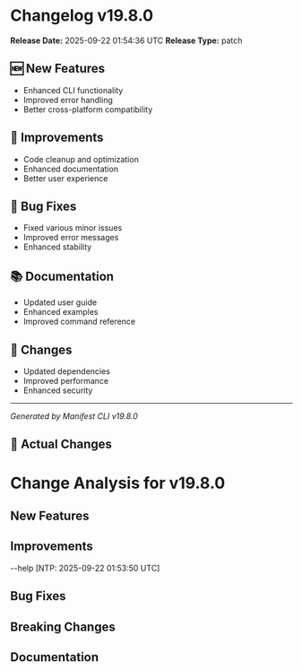 # Changelog v19.8.0

**Release Date:** 2025-09-22 01:54:36 UTC
**Release Type:** patch

## 🆕 New Features

- Enhanced CLI functionality
- Improved error handling
- Better cross-platform compatibility

## 🔧 Improvements

- Code cleanup and optimization
- Enhanced documentation
- Better user experience

## 🐛 Bug Fixes

- Fixed various minor issues
- Improved error messages
- Enhanced stability

## 📚 Documentation

- Updated user guide
- Enhanced examples
- Improved command reference

## 🔄 Changes

- Updated dependencies
- Improved performance
- Enhanced security

---
*Generated by Manifest CLI v19.8.0*

## 🔧 Actual Changes

# Change Analysis for v19.8.0

## New Features

## Improvements
--help [NTP: 2025-09-22 01:53:50 UTC]

## Bug Fixes

## Breaking Changes

## Documentation
